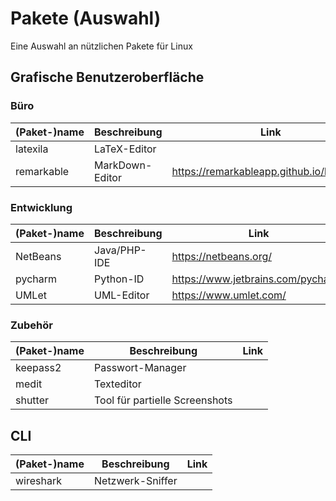 # Pakete (Auswahl)
Eine Auswahl an nützlichen Pakete für Linux

## Grafische Benutzeroberfläche
### Büro
|  (Paket-)name | Beschreibung | Link |
| -- | -- | -- |
| latexila | LaTeX-Editor ||
| remarkable | MarkDown-Editor | https://remarkableapp.github.io/linux.html |

### Entwicklung
|  (Paket-)name | Beschreibung | Link |
| -- | -- | -- |
| NetBeans | Java/PHP-IDE | https://netbeans.org/ |
| pycharm | Python-ID | https://www.jetbrains.com/pycharm/ |
| UMLet | UML-Editor | https://www.umlet.com/ |

### Zubehör
|  (Paket-)name | Beschreibung | Link |
| -- | -- | -- |
| keepass2 | Passwort-Manager ||
| medit | Texteditor ||
| shutter | Tool für partielle Screenshots ||

## CLI
|  (Paket-)name | Beschreibung | Link |
| -- | -- | -- |
| wireshark | Netzwerk-Sniffer  | |